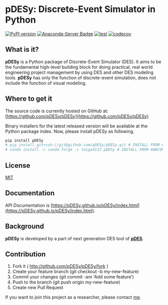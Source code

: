 # pDESy: Discrete-Event Simulator in Python

[![PyPI version](https://badge.fury.io/py/pDESy.svg)](https://badge.fury.io/py/pDESy)
[![Anaconda-Server Badge](https://anaconda.org/taiga4112/pdesy/badges/version.svg)](https://anaconda.org/taiga4112/pdesy)
[![test](https://github.com/pDESy/pDESy/actions/workflows/test.yaml/badge.svg)](https://github.com/pDESy/pDESy/actions/workflows/test.yaml)
[![codecov](https://codecov.io/gh/pDESy/pDESy/branch/master/graph/badge.svg)](https://codecov.io/gh/pDESy/pDESy)

## What is it?

**pDESy** is a Python package of Discrete-Event Simulator (DES). It aims to be the fundamental high-level building block for doing practical, real world engineering project management by using DES and other DES modeling tools. **pDESy** has only the function of discrete-event simulation, does not include the function of visual modeling.

## Where to get it

The source code is currently hosted on GitHub at: [https://github.com/pDESy/pDESy](https://github.com/pDESy/pDESy)

Binary installers for the latest released version will be available at the Python package index. Now, please install pDESy as following.

```sh
pip install pDESy
# pip install git+ssh://git@github.com/pDESy/pDESy.git # INSTALL FROM GITHUB
# conda install -c conda-forge -c taiga4112 pDESy # INSTALL FROM ANACONDA
```

## License

[MIT](https://github.com/pDESy/pDESy/blob/master/LICENSE)

## Documentation

API Documentation is [https://pDESy.github.io/pDESy/index.html](https://pDESy.github.io/pDESy/index.html).

## Background

**pDESy** is developed by a part of next generation DES tool of **[pDES](https://github.com/pDESy/pDES)**.

## Contribution

1. Fork it ( <http://github.com/pDESy/pDESy/fork> )
2. Create your feature branch (git checkout -b my-new-feature)
3. Commit your changes (git commit -am 'Add some feature')
4. Push to the branch (git push origin my-new-feature)
5. Create new Pull Request

If you want to join this project as a researcher, please contact [me](https://github.com/taiga4112).
